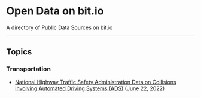 # Open Data on bit.io
A directory of Public Data Sources on bit.io
___

## Topics

### Transportation
- [National Highway Traffic Safety Administration Data on Collisions involving Automated Driving Systems (ADS)](https://bit.io/bitdotio/nhtsa_ads_crashes) (June 22, 2022)
